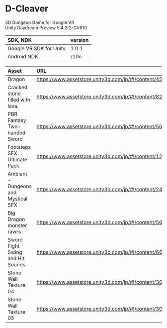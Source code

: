 # D-Cleaver
3D Dungeon Game for Google VR  
Unity Daydream Preview 5.4.2f2-GVR10  

|SDK, NDK|version|
|:--|:--|
|Google VR SDK for Unity|1.0.1|
|Android NDK|r10e|


|Asset|URL|
|:--|:--|
| Dragon | https://www.assetstore.unity3d.com/jp/#!/content/4535 |
| Cracked stone filled with lava. | https://www.assetstore.unity3d.com/jp/#!/content/8294 |
| PBR Fantasy Two-handed Sword | https://www.assetstore.unity3d.com/jp/#!/content/56758 |
| Footsteps SFX Ultimate Pack | https://www.assetstore.unity3d.com/jp/#!/content/12901 |
| Ambient - Dungeons and Mystical SFX | https://www.assetstore.unity3d.com/jp/#!/content/24328 |
| Big Dragon monster rawrs | https://www.assetstore.unity3d.com/jp/#!/content/56737 |
| Sword Fight Swing and Hit Sounds | https://www.assetstore.unity3d.com/jp/#!/content/66538 |
| Stone Wall Texture 04 | https://www.assetstore.unity3d.com/jp/#!/content/30956 |
| Stone Wall Texture 05 | https://www.assetstore.unity3d.com/jp/#!/content/30954 |
